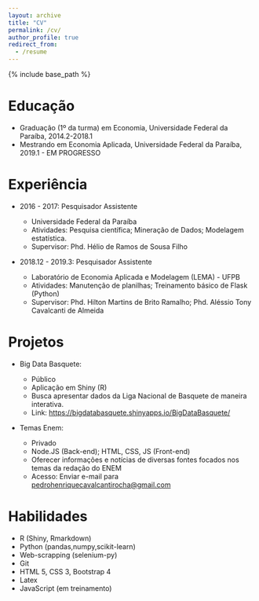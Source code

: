 ```yaml
---
layout: archive
title: "CV"
permalink: /cv/
author_profile: true
redirect_from:
  - /resume
---
```


{% include base_path %}

Educação
========
* Graduação (1º da turma) em Economia, Universidade Federal da Paraíba, 2014.2-2018.1
* Mestrando em Economia Aplicada, Universidade Federal da Paraíba, 2019.1 - EM PROGRESSO

Experiência
===========
* 2016 - 2017: Pesquisador Assistente
  * Universidade Federal da Paraíba
  * Atividades: Pesquisa científica; Mineração de Dados; Modelagem estatística.
  * Supervisor: Phd. Hélio de Ramos de Sousa Filho

* 2018.12 - 2019.3: Pesquisador Assistente
  * Laboratório de Economia Aplicada e Modelagem (LEMA) - UFPB 
  * Atividades: Manutenção de planilhas; Treinamento básico de Flask (Python) 
  * Supervisor: Phd. Hilton Martins de Brito Ramalho; Phd. Aléssio Tony Cavalcanti de Almeida
  
Projetos
=========
* Big Data Basquete: 
  * Público
  * Aplicação em Shiny (R)
  * Busca apresentar dados da Liga Nacional de Basquete de maneira interativa.
  * Link: https://bigdatabasquete.shinyapps.io/BigDataBasquete/
  
* Temas Enem:
  * Privado
  * Node.JS (Back-end); HTML, CSS, JS (Front-end)
  * Oferecer informações e notícias de diversas fontes focados nos temas da redação do ENEM
  * Acesso: Enviar e-mail para pedrohenriquecavalcantirocha@gmail.com

Habilidades
===========
* R (Shiny, Rmarkdown)
* Python (pandas,numpy,scikit-learn)
* Web-scrapping (selenium-py)
* Git 
* HTML 5, CSS 3, Bootstrap 4
* Latex
* JavaScript (em treinamento)

